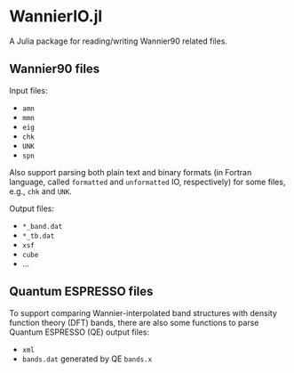 # WannierIO.jl

A Julia package for reading/writing Wannier90 related files.

## Wannier90 files

Input files:

- `amn`
- `mmn`
- `eig`
- `chk`
- `UNK`
- `spn`

Also support parsing both plain text and binary formats (in Fortran language,
called `formatted` and `unformatted` IO, respectively) for some files, e.g.,
`chk` and `UNK`.

Output files:

- `*_band.dat`
- `*_tb.dat`
- `xsf`
- `cube`
- ...

## Quantum ESPRESSO files

To support comparing Wannier-interpolated band structures with density function
theory (DFT) bands, there are also some functions to parse Quantum ESPRESSO (QE)
output files:

- `xml`
- `bands.dat` generated by QE `bands.x`

